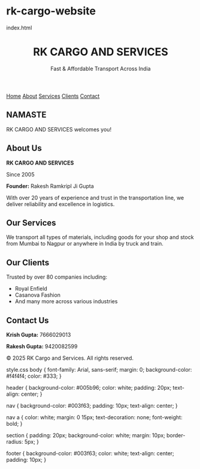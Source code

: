 # rk-cargo-website
index.html
<!DOCTYPE html>
<html lang="en">
<head>
  <meta charset="UTF-8" />
  <meta name="viewport" content="width=device-width, initial-scale=1.0"/>
  <title>RK Cargo and Services</title>
  <link rel="stylesheet" href="style.css" />
</head>
<body>
  <header>
    <h1>RK CARGO AND SERVICES</h1>
    <p>Fast & Affordable Transport Across India</p>
  </header>

  <nav>
    <a href="#home">Home</a>
    <a href="#about">About</a>
    <a href="#services">Services</a>
    <a href="#clients">Clients</a>
    <a href="#contact">Contact</a>
  </nav>

  <section id="home">
    <h2>NAMASTE</h2>
    <p>RK CARGO AND SERVICES welcomes you!</p>
  </section>

  <section id="about">
    <h2>About Us</h2>
    <p><strong>RK CARGO AND SERVICES</strong></p>
    <p>Since 2005</p>
    <p><strong>Founder:</strong> Rakesh Ramkripl Ji Gupta</p>
    <p>With over 20 years of experience and trust in the transportation line, we deliver reliability and excellence in logistics.</p>
  </section>

  <section id="services">
    <h2>Our Services</h2>
    <p>We transport all types of materials, including goods for your shop and stock from Mumbai to Nagpur or anywhere in India by truck and train.</p>
  </section>

  <section id="clients">
    <h2>Our Clients</h2>
    <p>Trusted by over 80 companies including:</p>
    <ul>
      <li>Royal Enfield</li>
      <li>Casanova Fashion</li>
      <li>And many more across various industries</li>
    </ul>
  </section>

  <section id="contact">
    <h2>Contact Us</h2>
    <p><strong>Krish Gupta:</strong> 7666029013</p>
    <p><strong>Rakesh Gupta:</strong> 9420082599</p>
  </section>
  <footer>
    <p>&copy; 2025 RK Cargo and Services. All rights reserved.</p>
  </footer>
</body>
</html>
style.css
body {
  font-family: Arial, sans-serif;
  margin: 0;
  background-color: #f4f4f4;
  color: #333;
}

header {
  background-color: #005b96;
  color: white;
  padding: 20px;
  text-align: center;
}

nav {
  background-color: #003f63;
  padding: 10px;
  text-align: center;
}

nav a {
  color: white;
  margin: 0 15px;
  text-decoration: none;
  font-weight: bold;
}

section {
  padding: 20px;
  background-color: white;
  margin: 10px;
  border-radius: 5px;
}

footer {
  background-color: #003f63;
  color: white;
  text-align: center;
  padding: 10px;
}
